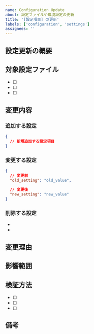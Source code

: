 ```yaml
---
name: Configuration Update
about: 設定ファイルや環境設定の更新
title: '[設定項目] の更新'
labels: ['configuration', 'settings']
assignees: ''
---
```


## 設定更新の概要
<!-- 更新する設定の概要を記述 -->

## 対象設定ファイル
<!-- 更新対象のファイルをリストアップ -->

- [ ] 
- [ ] 
- [ ] 

## 変更内容
<!-- 具体的な変更内容 -->

### 追加する設定
```json
{
  // 新規追加する設定項目
}
```

### 変更する設定
```json
{
  // 変更前
  "old_setting": "old_value",
  
  // 変更後
  "new_setting": "new_value"
}
```

### 削除する設定
- 
- 

## 変更理由
<!-- なぜこの設定変更が必要なのか -->

## 影響範囲
<!-- この設定変更が影響する機能やモジュール -->

## 検証方法
<!-- 設定変更後の動作確認方法 -->

- [ ] 
- [ ] 
- [ ] 

## 備考
<!-- その他の注意事項や補足情報 -->